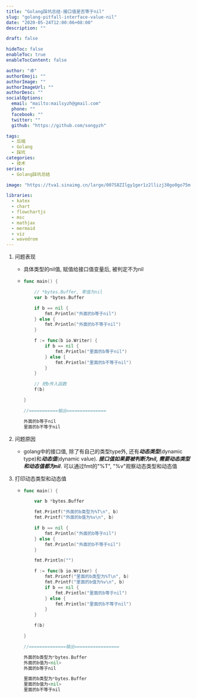 ```yaml
---
title: "Golang踩坑总结-接口值是否等于nil"
slug: "golang-pitfall-interface-value-nil"
date: "2020-05-24T12:00:06+08:00"
description: ""

draft: false

hideToc: false
enableToc: true
enableTocContent: false

author: "卓"
authorEmoji: ""
authorImage: ""
authorImageUrl: ""
authorDesc: ""
socialOptions:
  email: "mailto:mailsyzh@gmail.com"
  phone: ""
  facebook: ""
  twitter: ""
  github: "https://github.com/songyzh"

tags:
  - 后端
  - Golang
  - 踩坑
categories:
  - 技术
series:
  - Golang踩坑总结

image: "https://tva1.sinaimg.cn/large/007S8ZIlgy1ger1z2llizj30go0go75m.jpg"

libraries:
  - katex
  - chart
  - flowchartjs
  - msc
  - mathjax
  - mermaid
  - viz
  - wavedrom
---
```


1.  问题表现

    - 具体类型的nil值, 赋值给接口值变量后, 被判定不为nil

    -   ```go
        func main() {

            // *bytes.Buffer, 零值为nil
            var b *bytes.Buffer

            if b == nil {
                fmt.Println("外面的b等于nil")
            } else {
                fmt.Println("外面的b不等于nil")
            }

            f := func(b io.Writer) {
                if b == nil {
                    fmt.Println("里面的b等于nil")
                } else {
                    fmt.Println("里面的b不等于nil")
                }
            }

            // 把b传入函数
            f(b)

        }

        //===========输出===============

        外面的b等于nil
        里面的b不等于nil
        ```

2.  问题原因

    -   golang中的接口值, 除了有自己的类型type外, 还有***动态类型***(dynamic type)和***动态值***(dynamic value). ***接口值如果要被判断为nil, 需要动态类型和动态值都为nil***. 可以通过fmt的"%T", "%v"观察动态类型和动态值

3.  打印动态类型和动态值

    -   ```go
        func main() {

            var b *bytes.Buffer

            fmt.Printf("外面的b类型为%T\n", b)
            fmt.Printf("外面的b值为%v\n", b)

            if b == nil {
                fmt.Println("外面的b等于nil")
            } else {
                fmt.Println("外面的b不等于nil")
            }

            fmt.Println("")

            f := func(b io.Writer) {
                fmt.Printf("里面的b类型为%T\n", b)
                fmt.Printf("里面的b值为%v\n", b)
                if b == nil {
                    fmt.Println("里面的b等于nil")
                } else {
                    fmt.Println("里面的b不等于nil")
                }
            }

            f(b)

        }

        //==============输出=================

        外面的b类型为*bytes.Buffer
        外面的b值为<nil>
        外面的b等于nil

        里面的b类型为*bytes.Buffer
        里面的b值为<nil>
        里面的b不等于nil
        ```